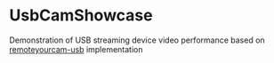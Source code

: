 # UsbCamShowcase
Demonstration of USB streaming device video performance based on [remoteyourcam-usb](https://github.com/fyhertz/remoteyourcam-usb) implementation
